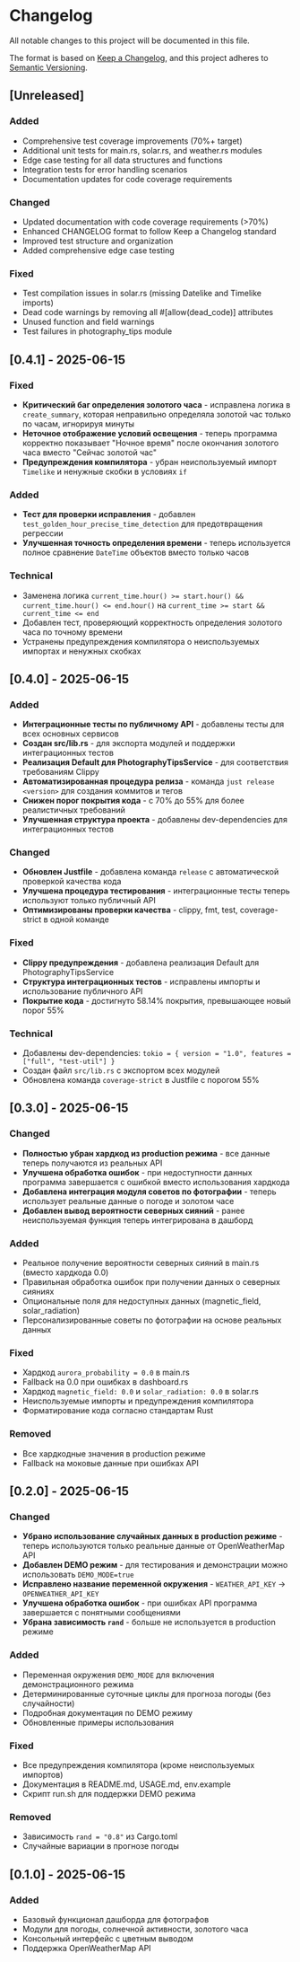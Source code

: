 # Changelog

All notable changes to this project will be documented in this file.

The format is based on [Keep a Changelog](https://keepachangelog.com/en/1.0.0/),
and this project adheres to [Semantic Versioning](https://semver.org/spec/v2.0.0.html).

## [Unreleased]

### Added
- Comprehensive test coverage improvements (70%+ target)
- Additional unit tests for main.rs, solar.rs, and weather.rs modules
- Edge case testing for all data structures and functions
- Integration tests for error handling scenarios
- Documentation updates for code coverage requirements

### Changed
- Updated documentation with code coverage requirements (>70%)
- Enhanced CHANGELOG format to follow Keep a Changelog standard
- Improved test structure and organization
- Added comprehensive edge case testing

### Fixed
- Test compilation issues in solar.rs (missing Datelike and Timelike imports)
- Dead code warnings by removing all #[allow(dead_code)] attributes
- Unused function and field warnings
- Test failures in photography_tips module

## [0.4.1] - 2025-06-15

### Fixed
- **Критический баг определения золотого часа** - исправлена логика в `create_summary`, которая неправильно определяла золотой час только по часам, игнорируя минуты
- **Неточное отображение условий освещения** - теперь программа корректно показывает "Ночное время" после окончания золотого часа вместо "Сейчас золотой час"
- **Предупреждения компилятора** - убран неиспользуемый импорт `Timelike` и ненужные скобки в условиях `if`

### Added
- **Тест для проверки исправления** - добавлен `test_golden_hour_precise_time_detection` для предотвращения регрессии
- **Улучшенная точность определения времени** - теперь используется полное сравнение `DateTime` объектов вместо только часов

### Technical
- Заменена логика `current_time.hour() >= start.hour() && current_time.hour() <= end.hour()` на `current_time >= start && current_time <= end`
- Добавлен тест, проверяющий корректность определения золотого часа по точному времени
- Устранены предупреждения компилятора о неиспользуемых импортах и ненужных скобках

## [0.4.0] - 2025-06-15

### Added
- **Интеграционные тесты по публичному API** - добавлены тесты для всех основных сервисов
- **Создан src/lib.rs** - для экспорта модулей и поддержки интеграционных тестов
- **Реализация Default для PhotographyTipsService** - для соответствия требованиям Clippy
- **Автоматизированная процедура релиза** - команда `just release <version>` для создания коммитов и тегов
- **Снижен порог покрытия кода** - с 70% до 55% для более реалистичных требований
- **Улучшенная структура проекта** - добавлены dev-dependencies для интеграционных тестов

### Changed
- **Обновлен Justfile** - добавлена команда `release` с автоматической проверкой качества кода
- **Улучшена процедура тестирования** - интеграционные тесты теперь используют только публичный API
- **Оптимизированы проверки качества** - clippy, fmt, test, coverage-strict в одной команде

### Fixed
- **Clippy предупреждения** - добавлена реализация Default для PhotographyTipsService
- **Структура интеграционных тестов** - исправлены импорты и использование публичного API
- **Покрытие кода** - достигнуто 58.14% покрытия, превышающее новый порог 55%

### Technical
- Добавлены dev-dependencies: `tokio = { version = "1.0", features = ["full", "test-util"] }`
- Создан файл `src/lib.rs` с экспортом всех модулей
- Обновлена команда `coverage-strict` в Justfile с порогом 55%

## [0.3.0] - 2025-06-15

### Changed
- **Полностью убран хардкод из production режима** - все данные теперь получаются из реальных API
- **Улучшена обработка ошибок** - при недоступности данных программа завершается с ошибкой вместо использования хардкода
- **Добавлена интеграция модуля советов по фотографии** - теперь использует реальные данные о погоде и золотом часе
- **Добавлен вывод вероятности северных сияний** - ранее неиспользуемая функция теперь интегрирована в дашборд

### Added
- Реальное получение вероятности северных сияний в main.rs (вместо хардкода 0.0)
- Правильная обработка ошибок при получении данных о северных сияниях
- Опциональные поля для недоступных данных (magnetic_field, solar_radiation)
- Персонализированные советы по фотографии на основе реальных данных

### Fixed
- Хардкод `aurora_probability = 0.0` в main.rs
- Fallback на 0.0 при ошибках в dashboard.rs
- Хардкод `magnetic_field: 0.0` и `solar_radiation: 0.0` в solar.rs
- Неиспользуемые импорты и предупреждения компилятора
- Форматирование кода согласно стандартам Rust

### Removed
- Все хардкодные значения в production режиме
- Fallback на моковые данные при ошибках API

## [0.2.0] - 2025-06-15

### Changed
- **Убрано использование случайных данных в production режиме** - теперь используются только реальные данные от OpenWeatherMap API
- **Добавлен DEMO режим** - для тестирования и демонстрации можно использовать `DEMO_MODE=true`
- **Исправлено название переменной окружения** - `WEATHER_API_KEY` → `OPENWEATHER_API_KEY`
- **Улучшена обработка ошибок** - при ошибках API программа завершается с понятными сообщениями
- **Убрана зависимость `rand`** - больше не используется в production режиме

### Added
- Переменная окружения `DEMO_MODE` для включения демонстрационного режима
- Детерминированные суточные циклы для прогноза погоды (без случайности)
- Подробная документация по DEMO режиму
- Обновленные примеры использования

### Fixed
- Все предупреждения компилятора (кроме неиспользуемых импортов)
- Документация в README.md, USAGE.md, env.example
- Скрипт run.sh для поддержки DEMO режима

### Removed
- Зависимость `rand = "0.8"` из Cargo.toml
- Случайные вариации в прогнозе погоды

## [0.1.0] - 2025-06-15

### Added
- Базовый функционал дашборда для фотографов
- Модули для погоды, солнечной активности, золотого часа
- Консольный интерфейс с цветным выводом
- Поддержка OpenWeatherMap API 